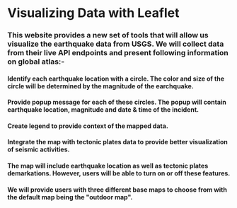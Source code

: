 # Visualizing Data with Leaflet
### This website provides a new set of tools that will allow us visualize the earthquake data from USGS. We will collect data from their live API endpoints and present following information on global atlas:-

#### Identify each earthquake location with a circle. The color and size of the circle will be determined by the magnitude of the earchquake.
#### Provide popup message for each of these circles. The popup will contain earthquake location, magnitude and date & time of the incident.
#### Create legend to provide context of the mapped data.
#### Integrate the map with tectonic plates data to provide better visualization of seismic activities. 
#### The map will include earthquake location as well as tectonic plates demarkations. However, users will be able to turn on or off these features.
#### We will provide users with three different base maps to choose from with the default map being the "outdoor map".